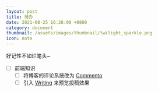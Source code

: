```yaml
---
layout: post
title: 待办
date: 2021-08-25 16:28:00 +0800
category: document
thumbnail: /assets/images/thumbnail/twilight_sparkle.png
icon: note
---
```


好记性不如烂笔头~
<!--more-->

- [ ] 前端知识
  - [ ] 将博客的评论系统改为 [Commento](https://gitlab.com/commento/commento)
  - [ ] 引入 [Writing](https://josephernest.github.io/writing/) 来预览投稿效果